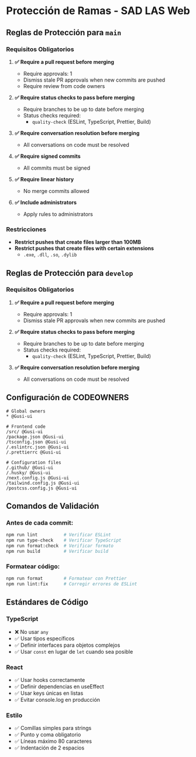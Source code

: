# Protección de Ramas - SAD LAS Web

## Reglas de Protección para `main`

### Requisitos Obligatorios

1. **✅ Require a pull request before merging**
   - Require approvals: 1
   - Dismiss stale PR approvals when new commits are pushed
   - Require review from code owners

2. **✅ Require status checks to pass before merging**
   - Require branches to be up to date before merging
   - Status checks required:
     - `quality-check` (ESLint, TypeScript, Prettier, Build)

3. **✅ Require conversation resolution before merging**
   - All conversations on code must be resolved

4. **✅ Require signed commits**
   - All commits must be signed

5. **✅ Require linear history**
   - No merge commits allowed

6. **✅ Include administrators**
   - Apply rules to administrators

### Restricciones

- **Restrict pushes that create files larger than 100MB**
- **Restrict pushes that create files with certain extensions**
  - `.exe`, `.dll`, `.so`, `.dylib`

## Reglas de Protección para `develop`

### Requisitos Obligatorios

1. **✅ Require a pull request before merging**
   - Require approvals: 1
   - Dismiss stale PR approvals when new commits are pushed

2. **✅ Require status checks to pass before merging**
   - Require branches to be up to date before merging
   - Status checks required:
     - `quality-check` (ESLint, TypeScript, Prettier, Build)

3. **✅ Require conversation resolution before merging**
   - All conversations on code must be resolved

## Configuración de CODEOWNERS

```
# Global owners
* @Gusi-ui

# Frontend code
/src/ @Gusi-ui
/package.json @Gusi-ui
/tsconfig.json @Gusi-ui
/.eslintrc.json @Gusi-ui
/.prettierrc @Gusi-ui

# Configuration files
/.github/ @Gusi-ui
/.husky/ @Gusi-ui
/next.config.js @Gusi-ui
/tailwind.config.js @Gusi-ui
/postcss.config.js @Gusi-ui
```

## Comandos de Validación

### Antes de cada commit:

```bash
npm run lint          # Verificar ESLint
npm run type-check    # Verificar TypeScript
npm run format:check  # Verificar formato
npm run build         # Verificar build
```

### Formatear código:

```bash
npm run format        # Formatear con Prettier
npm run lint:fix      # Corregir errores de ESLint
```

## Estándares de Código

### TypeScript

- ❌ No usar `any`
- ✅ Usar tipos específicos
- ✅ Definir interfaces para objetos complejos
- ✅ Usar `const` en lugar de `let` cuando sea posible

### React

- ✅ Usar hooks correctamente
- ✅ Definir dependencias en useEffect
- ✅ Usar keys únicas en listas
- ✅ Evitar console.log en producción

### Estilo

- ✅ Comillas simples para strings
- ✅ Punto y coma obligatorio
- ✅ Líneas máximo 80 caracteres
- ✅ Indentación de 2 espacios

